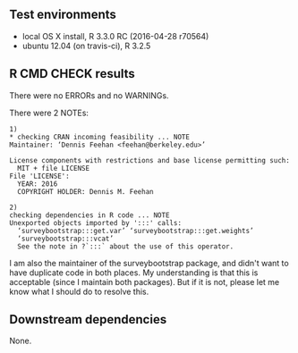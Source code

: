 
## Test environments

* local OS X install, R 3.3.0 RC (2016-04-28 r70564)
* ubuntu 12.04 (on travis-ci), R 3.2.5

## R CMD CHECK results

There were no ERRORs and no WARNINGs.

There were 2 NOTEs:

    1)
    * checking CRAN incoming feasibility ... NOTE
    Maintainer: ‘Dennis Feehan <feehan@berkeley.edu>’

    License components with restrictions and base license permitting such:
      MIT + file LICENSE
    File 'LICENSE':
      YEAR: 2016
      COPYRIGHT HOLDER: Dennis M. Feehan

    2)
    checking dependencies in R code ... NOTE
    Unexported objects imported by ':::' calls:
      ‘surveybootstrap:::get.var’ ‘surveybootstrap:::get.weights’
      ‘surveybootstrap:::vcat’
      See the note in ?`:::` about the use of this operator.

I am also the maintainer of the surveybootstrap package, and didn't
want to have duplicate code in both places. My understanding is that
this is acceptable (since I maintain both packages).
But if it is not, please let me know what I should do to resolve this.

## Downstream dependencies

None.



